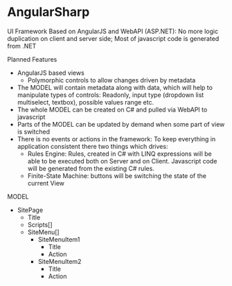 AngularSharp
============

UI Framework Based on AngularJS and WebAPI (ASP.NET): No more logic duplication on client and server side;
Most of javascript code is generated from .NET

Planned Features

- AngularJS based views
	- Polymorphic controls to allow changes driven by metadata
- The MODEL will contain metadata along with data, which will help to manipulate types of controls: 
	Readonly, input type (dropdown list multiselect, textbox), possible values range etc.
- The whole MODEL can be created on C# and pulled via WebAPI to javascript
- Parts of the MODEL can be updated by demand when some part of view is switched 
- There is no events or actions in the framework: To keep everything in application consistent there two things 
which drives:
	- Rules Engine: Rules, created in C# with LINQ expressions will be able to be executed both on Server and on Client. 
		Javascript code will be generated from the existing C# rules. 
	- Finite-State Machine: buttons will be switching the state of the current View

MODEL

- SitePage
	- Title
	- Scripts[]
	- SiteMenu[]
		- SiteMenuItem1
			- Title
			- Action
		- SiteMenuItem2
			- Title
			- Action
